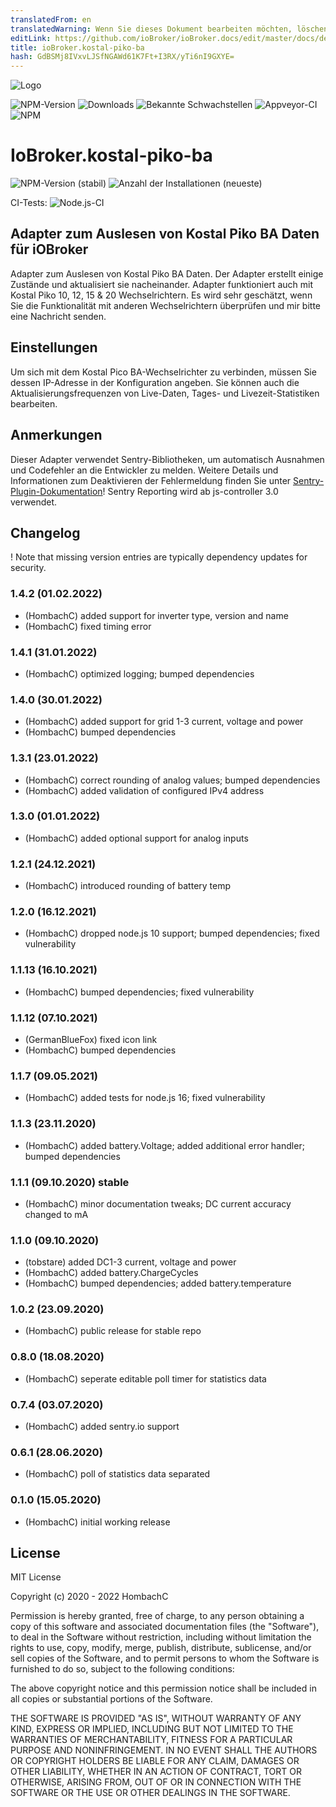```yaml
---
translatedFrom: en
translatedWarning: Wenn Sie dieses Dokument bearbeiten möchten, löschen Sie bitte das Feld "translationsFrom". Andernfalls wird dieses Dokument automatisch erneut übersetzt
editLink: https://github.com/ioBroker/ioBroker.docs/edit/master/docs/de/adapterref/iobroker.kostal-piko-ba/README.md
title: ioBroker.kostal-piko-ba
hash: GdBSMj8IVxvLJSfNGAWd61K7Ft+I3RX/yTi6nI9GXYE=
---
```

![Logo](../../../en/adapterref/iobroker.kostal-piko-ba/admin/picoba.png)

![NPM-Version](http://img.shields.io/npm/v/iobroker.kostal-piko-ba.svg)
![Downloads](https://img.shields.io/npm/dm/iobroker.kostal-piko-ba.svg)
![Bekannte Schwachstellen](https://snyk.io/test/github/hombach/ioBroker.kostal-piko-ba/badge.svg)
![Appveyor-CI](https://ci.appveyor.com/api/projects/status/github/hombach/ioBroker.kostal-piko-ba?branch=master&svg=true)
![NPM](https://nodei.co/npm/iobroker.kostal-piko-ba.png?downloads=true)

# IoBroker.kostal-piko-ba
![NPM-Version (stabil)](http://ioBroker.live/badges/kostal-piko-ba-stable.svg) ![Anzahl der Installationen (neueste)](http://ioBroker.live/badges/kostal-piko-ba-installed.svg)

CI-Tests: ![Node.js-CI](https://github.com/hombach/ioBroker.kostal-piko-ba/workflows/Node.js%20CI/badge.svg)

## Adapter zum Auslesen von Kostal Piko BA Daten für iOBroker
Adapter zum Auslesen von Kostal Piko BA Daten. Der Adapter erstellt einige Zustände und aktualisiert sie nacheinander.
Adapter funktioniert auch mit Kostal Piko 10, 12, 15 & 20 Wechselrichtern.
Es wird sehr geschätzt, wenn Sie die Funktionalität mit anderen Wechselrichtern überprüfen und mir bitte eine Nachricht senden.

## Einstellungen
Um sich mit dem Kostal Pico BA-Wechselrichter zu verbinden, müssen Sie dessen IP-Adresse in der Konfiguration angeben.
Sie können auch die Aktualisierungsfrequenzen von Live-Daten, Tages- und Livezeit-Statistiken bearbeiten.

## Anmerkungen
Dieser Adapter verwendet Sentry-Bibliotheken, um automatisch Ausnahmen und Codefehler an die Entwickler zu melden. Weitere Details und Informationen zum Deaktivieren der Fehlermeldung finden Sie unter [Sentry-Plugin-Dokumentation](https://github.com/ioBroker/plugin-sentry#plugin-sentry)! Sentry Reporting wird ab js-controller 3.0 verwendet.

## Changelog

! Note that missing version entries are typically dependency updates for security.

### 1.4.2 (01.02.2022)
* (HombachC) added support for inverter type, version and name
* (HombachC) fixed timing error
### 1.4.1 (31.01.2022)
* (HombachC) optimized logging; bumped dependencies
### 1.4.0 (30.01.2022)
* (HombachC) added support for grid 1-3 current, voltage and power
* (HombachC) bumped dependencies
### 1.3.1 (23.01.2022)
* (HombachC) correct rounding of analog values; bumped dependencies
* (HombachC) added validation of configured IPv4 address
### 1.3.0 (01.01.2022)
* (HombachC) added optional support for analog inputs
### 1.2.1 (24.12.2021)
* (HombachC) introduced rounding of battery temp
### 1.2.0 (16.12.2021)
* (HombachC) dropped node.js 10 support; bumped dependencies; fixed vulnerability
### 1.1.13 (16.10.2021)
* (HombachC) bumped dependencies; fixed vulnerability
### 1.1.12 (07.10.2021)
* (GermanBlueFox) fixed icon link
* (HombachC) bumped dependencies
### 1.1.7 (09.05.2021)
* (HombachC) added tests for node.js 16; fixed vulnerability
### 1.1.3 (23.11.2020)
* (HombachC) added battery.Voltage; added additional error handler; bumped dependencies
### 1.1.1 (09.10.2020) stable
* (HombachC) minor documentation tweaks; DC current accuracy changed to mA
### 1.1.0 (09.10.2020)
* (tobstare) added DC1-3 current, voltage and power
* (HombachC) added battery.ChargeCycles
* (HombachC) bumped dependencies; added battery.temperature
### 1.0.2 (23.09.2020)
* (HombachC) public release for stable repo
### 0.8.0 (18.08.2020)
* (HombachC) seperate editable poll timer for statistics data
### 0.7.4 (03.07.2020)
* (HombachC) added sentry.io support
### 0.6.1 (28.06.2020)
* (HombachC) poll of statistics data separated
### 0.1.0 (15.05.2020)
* (HombachC) initial working release

## License
MIT License

Copyright (c) 2020 - 2022 HombachC

Permission is hereby granted, free of charge, to any person obtaining a copy
of this software and associated documentation files (the "Software"), to deal
in the Software without restriction, including without limitation the rights
to use, copy, modify, merge, publish, distribute, sublicense, and/or sell
copies of the Software, and to permit persons to whom the Software is
furnished to do so, subject to the following conditions:

The above copyright notice and this permission notice shall be included in all
copies or substantial portions of the Software.

THE SOFTWARE IS PROVIDED "AS IS", WITHOUT WARRANTY OF ANY KIND, EXPRESS OR
IMPLIED, INCLUDING BUT NOT LIMITED TO THE WARRANTIES OF MERCHANTABILITY,
FITNESS FOR A PARTICULAR PURPOSE AND NONINFRINGEMENT. IN NO EVENT SHALL THE
AUTHORS OR COPYRIGHT HOLDERS BE LIABLE FOR ANY CLAIM, DAMAGES OR OTHER
LIABILITY, WHETHER IN AN ACTION OF CONTRACT, TORT OR OTHERWISE, ARISING FROM,
OUT OF OR IN CONNECTION WITH THE SOFTWARE OR THE USE OR OTHER DEALINGS IN THE
SOFTWARE.